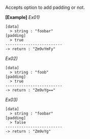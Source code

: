 Accepts option to add padding or not.

**[Example]**
*Ex01)*
```
[data]
  > string : "foobar"
[padding]
  > true
-------------------------
-> return : "Zm9vYmFy"
```
*Ex02)*
```
[data]
  > string : "foob"
[padding]
  > true
-------------------------
-> return : "Zm9vYg=="
```
*Ex03)*
```
[data]
  > string : "foobar"
[padding]
  > false
-------------------------
-> return : "Zm9vYg"
```
